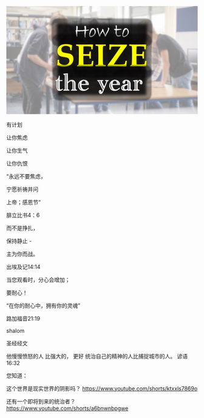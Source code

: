 ![Video cover image](../cover.jpg "cover photo")

有计划

让你焦虑

让你生气

让你仇恨

“永远不要焦虑，

宁愿祈祷并问

上帝；感恩节“

 腓立比书4：6

而不是挣扎，

保持静止 -

主为你而战。

出埃及记14:14

当您观看时，分心会增加；

要耐心！

“在你的耐心中，拥有你的灵魂”

路加福音21:19

shalom


圣经经文

他慢慢愤怒的人
比强大的，
更好 统治自己的精神的人比捕捉城市的人。
谚语16:32

您知道：

这个世界是现实世界的阴影吗？ https://www.youtube.com/shorts/ktxxls7869o

还有一个即将到来的统治者？ https://www.youtube.com/shorts/a6bnwnbpgwe
